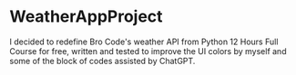 # WeatherAppProject
I decided to redefine Bro Code's weather API from Python 12 Hours Full Course for free, written and tested to improve the UI colors by myself and some of the block of codes assisted by ChatGPT.
